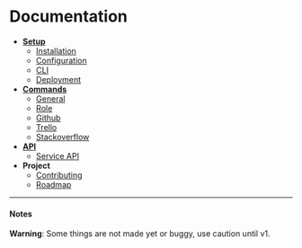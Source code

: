 # Documentation

- [**Setup**](setup/)
  - [Installation](setup/)
  - [Configuration](setup/configuration.md)
  - [CLI](setup/cli.md)
  - [Deployment](setup/deployment.md)
- [**Commands**](commands/)
  - [General](commands/general.md)
  - [Role](commands/role.md)
  - [Github](commands/github.md)
  - [Trello](commands/trello.md)
  - [Stackoverflow](commands/stackoverflow.md)
- [**API**](api/)
  - [Service API](api/service.md)
- **Project**
  - [Contributing](../CONTRIBUTING.md)
  - [Roadmap](../../../projects/1)

----

#### Notes

**Warning**:  Some things are not made yet or buggy, use caution until v1.
